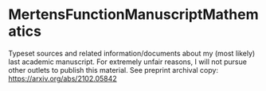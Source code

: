 # MertensFunctionManuscriptMathematics
Typeset sources and related information/documents about my (most likely) last academic manuscript. For extremely unfair reasons, I will not pursue other outlets to publish this material. See preprint archival copy: https://arxiv.org/abs/2102.05842
